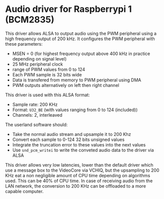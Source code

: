 # Audio driver for Raspberrypi 1 (BCM2835)

This driver allows ALSA to output audio using the PWM peripheral
using a high frequency output of 200 kHz.
It configures the PWM peripheral with these parameters:
 - MSEN = 0 (for highest frequency output above 400 kHz in practice depending on signal level)
 - 25 MHz peripheral clock
 - range of PWM values from 0 to 124
 - Each PWM sample is 32 bits wide
 - Data is transfered from memory to PWM peripheral using DMA
 - PWM outputs alternatively on left then right channel

This driver is used with this ALSA format:
 - Sample rate: 200 KHz
 - Format: `U32_BE` (with values ranging from 0 to 124 (included))
 - Channels: 2, interleaved

The userland software should:
 - Take the normal audio stream and upsample it to 200 Khz
 - Convert each sample to 0-124 32 bits unsigned values
 - Integrate the truncation error to these values into the next values
 - Use `snd_pcm_writei` to write the conveted audio data to the driver via ALSA

This driver allows very low latencies, lower than the default driver which use a message box
to the VideoCore via VCHIQ, but the upsampling to 200 KHz eat a non negligible amount of CPU time
depending on algorithms used. This can be 40% of CPU time.
In case of receiving audio from the LAN network, the conversion to 200 KHz can be offloaded
to a more capable computer.

